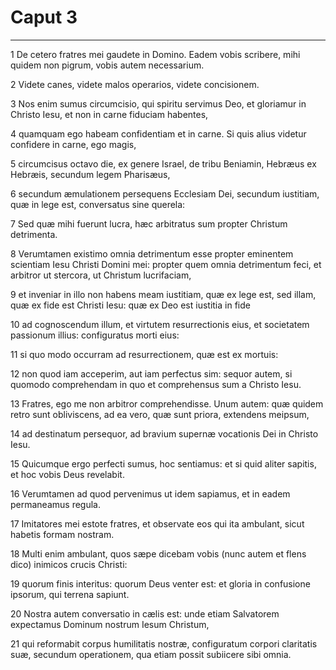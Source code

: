 # Caput 3

***

1 De cetero fratres mei gaudete in Domino. Eadem vobis scribere, mihi quidem non pigrum, vobis autem necessarium.

2 Videte canes, videte malos operarios, videte concisionem.

3 Nos enim sumus circumcisio, qui spiritu servimus Deo, et gloriamur in Christo Iesu, et non in carne fiduciam habentes,

4 quamquam ego habeam confidentiam et in carne. Si quis alius videtur confidere in carne, ego magis,

5 circumcisus octavo die, ex genere Israel, de tribu Beniamin, Hebræus ex Hebræis, secundum legem Pharisæus,

6 secundum æmulationem persequens Ecclesiam Dei, secundum iustitiam, quæ in lege est, conversatus sine querela:

7 Sed quæ mihi fuerunt lucra, hæc arbitratus sum propter Christum detrimenta.

8 Verumtamen existimo omnia detrimentum esse propter eminentem scientiam Iesu Christi Domini mei: propter quem omnia detrimentum feci, et arbitror ut stercora, ut Christum lucrifaciam,

9 et inveniar in illo non habens meam iustitiam, quæ ex lege est, sed illam, quæ ex fide est Christi Iesu: quæ ex Deo est iustitia in fide

10 ad cognoscendum illum, et virtutem resurrectionis eius, et societatem passionum illius: configuratus morti eius:

11 si quo modo occurram ad resurrectionem, quæ est ex mortuis:

12 non quod iam acceperim, aut iam perfectus sim: sequor autem, si quomodo comprehendam in quo et comprehensus sum a Christo Iesu.

13 Fratres, ego me non arbitror comprehendisse. Unum autem: quæ quidem retro sunt obliviscens, ad ea vero, quæ sunt priora, extendens meipsum,

14 ad destinatum persequor, ad bravium supernæ vocationis Dei in Christo Iesu.

15 Quicumque ergo perfecti sumus, hoc sentiamus: et si quid aliter sapitis, et hoc vobis Deus revelabit.

16 Verumtamen ad quod pervenimus ut idem sapiamus, et in eadem permaneamus regula.

17 Imitatores mei estote fratres, et observate eos qui ita ambulant, sicut habetis formam nostram.

18 Multi enim ambulant, quos sæpe dicebam vobis (nunc autem et flens dico) inimicos crucis Christi:

19 quorum finis interitus: quorum Deus venter est: et gloria in confusione ipsorum, qui terrena sapiunt.

20 Nostra autem conversatio in cælis est: unde etiam Salvatorem expectamus Dominum nostrum Iesum Christum,

21 qui reformabit corpus humilitatis nostræ, configuratum corpori claritatis suæ, secundum operationem, qua etiam possit subiicere sibi omnia.

